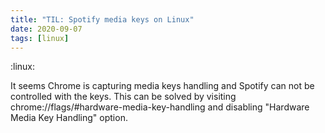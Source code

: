```yaml
---
title: "TIL: Spotify media keys on Linux"
date: 2020-09-07
tags: [linux]
---
```


:linux:

It seems Chrome is capturing media keys handling and Spotify can not be
controlled with the keys. This can be solved by visiting
chrome://flags/#hardware-media-key-handling and disabling "Hardware Media Key
Handling" option.
